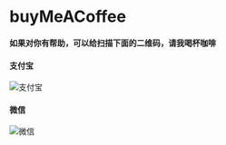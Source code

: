 # buyMeACoffee
**如果对你有帮助，可以给扫描下面的二维码，请我喝杯咖啡**

#### 支付宝
![支付宝](https://obs202211121201.obs.cn-north-4.myhuaweicloud.com/alipay.png)

#### 微信
![微信](https://obs202211121201.obs.cn-north-4.myhuaweicloud.com/wechatpay.png)